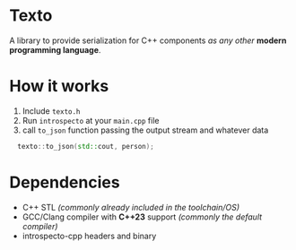 Texto
===

A library to provide serialization for C++ components _as any other_ **modern programming language**.

# How it works

1. Include `texto.h`
2. Run `introspecto` at your `main.cpp` file
3. call `to_json` function passing the output stream and whatever data

```c++
  texto::to_json(std::cout, person);
```



# Dependencies

- C++ STL _(commonly already included in the toolchain/OS)_
- GCC/Clang compiler with **C++23** support _(commonly the default compiler)_
- introspecto-cpp headers and binary


